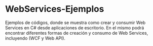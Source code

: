 # WebServices-Ejemplos
Ejemplos de códigos, donde se muestra como crear y consumir Web Services en C# desde aplicaciones de escritorio.
En el mismo podrá encontrar diferentes formas de creación y consumo de Web Services, incluyendo (WCF y Web API).
